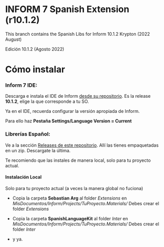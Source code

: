 INFORM 7 Spanish Extension (r10.1.2)
======

This branch contains the Spanish Libs for Inform 10.1.2 Krypton (2022 August)

Edición 10.1.2 (Agosto 2022)


Cómo instalar
======

### Inform 7 IDE:

Descarga e instala el IDE de Inform [desde su repositorio](https://github.com/ganelson/inform/releases). Es la release **10.1.2**, elige la que corresponde a tu SO.

Ya en el IDE, recuerda configurar la versión apropiada de Inform.

Para ello haz **Pestaña Settings/Language Version = Current**


### Librerías Español:
Ve a la sección [Releases de este repositorio](https://github.com/sarganar/I7-Spanish/releases). Allí las tienes empaquetadas en un zip. Descargate la última.

Te recomiendo que las instales de manera local, solo para tu proyecto actual.

#### Instalación Local
Solo para tu proyecto actual (a veces la manera global no fuciona)

- Copia la carpeta **Sebastian Arg** al folder *Extensions* en *MisDocumentos/Inform/Projects/TuProyecto.Materials/*  Debes crear el folder *Extensions*

- Copia la carpeta **SpanishLanguageKit** al folder *Inter* en *MisDocumentos/Inform/Projects/TuProyecto.Materials/*  Debes crear el folder *Inter*

- y ya. 
